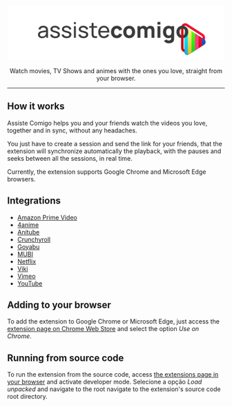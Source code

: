 <div align="center">

<p>
	<img width="512" src="./icons/assiste-comigo-logo.svg" alt="Assiste Comigo"/>
</p>
<p>Watch movies, TV Shows and animes with the ones you love, straight from your browser.</p>

</div>

---

## How it works

Assiste Comigo helps you and your friends watch the videos you love, together and in sync, without any headaches.

You just have to create a session and send the link for your friends, that the extension will synchronize automatically the playback, with the pauses and seeks between all the sessions, in real time.

Currently, the extension supports Google Chrome and Microsoft Edge browsers.

## Integrations

- [Amazon Prime Video](https://primevideo.com)
- [4anime](https://4anime.gg/)
- [Anitube](https://anitube.site)
- [Crunchyroll](https://crunchyroll.com)
- [Goyabu](https://goyabu.com)
- [MUBI](https://mubi.com)
- [Netflix](https://netflix.com)
- [Viki](https://viki.com)
- [Vimeo](https://vimeo.com)
- [YouTube](https://youtube.com)

## Adding to your browser

To add the extension to Google Chrome or Microsoft Edge, just access the [extension page on Chrome Web Store](https://chrome.google.com/webstore/detail/assiste-comigo/piheldmfeoihbaeckmhdmbjbidbdbfgl) and select the option _Use on Chrome_.

## Running from source code

To run the extension from the source code, access [the extensions page in your browser](chrome://extensions) and activate developer mode. Selecione a opção _Load unpacked_ and navigate to the root navigate to the extension's source code root directory.
